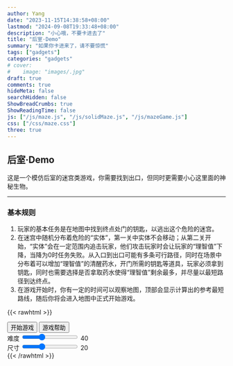 ```yaml
---
author: Yang
date: "2023-11-15T14:38:58+08:00"
lastmod: "2024-09-08T19:33:48+08:00"
description: "小心哦，不要卡进去了"
title: "后室·Demo"
summary: "如果你卡进来了，请不要惊慌"
tags: ["gadgets"]
categories: "gadgets"
# cover: 
#    image: "images/.jpg"
draft: true
comments: true
hideMeta: false
searchHidden: false
ShowBreadCrumbs: true
ShowReadingTime: false
js: ["/js/maze.js", "/js/solidMaze.js", "/js/mazeGame.js"]
css: ["/css/maze.css"]
three: true
---
```


## 后室·Demo

这是一个模仿后室的迷宫类游戏，你需要找到出口，但同时更需要小心这里面的神秘生物。

---

### 基本规则

1. 玩家的基本任务是在地图中找到终点处门的钥匙，以逃出这个危险的迷宫。
2. 在迷宫中随机分布着危险的“实体”，第一关中实体不会移动；从第二关开始，“实体”会在一定范围内追击玩家，他们攻击玩家时会让玩家的“理智值”下降，当降为0时任务失败。从入口到出口可能有多条可行路径，同时在场景中分布着可以增加“理智值”的清醒药水，开门所需的钥匙等道具，玩家必须拿到钥匙，同时也需要选择是否拿取药水使得“理智值”剩余最多，并尽量以最短路径到达终点。
3. 在游戏开始时，你有一定的时间可以观察地图，顶部会显示计算出的参考最短路线，随后你将会进入地图中正式开始游戏。

{{< rawhtml >}}
<div class="stage">
    <div class="menu">
        <div class="menu-item">
            <button type="button" id="startGame">开始游戏</button>
            <button type="button" id="showHelp">游戏帮助</button>
            <div class="slider">
            <label for="easyBar">难度</label>
            <input type="range" id="easyBar" value="40" min="10" max="100" step="5">
            <label for="easyBar" id="easyLabel">40</label>
            </div>
            <div class="slider">
            <label for="sizeBar">尺寸</label>
            <input type="range" id="sizeBar" value="20" min="10" max="40" step="2">
            <label for="sizeBar" id="sizeLabel">20</label>
            </div>
        </div>
    </div>
        <div id="maze-container">
        </div>
    <div class="mask" id="mask" style="display:none;">
    <div id="help" style="display:none;">
        <h1>Help</h1>
        <p>Use arrow keys to move the player.</p>
        <p>Collect props and avoid monsters.</p>
        <p>Props can help you recover.</p>
        <p>Monsters will bite you.</p>
        <p>Good luck!</p>
        <button class="closeBtn" id="closeBtn">Close</button>
    </div>
    </div>
    <div id="solidMaze">
        <i id="fullscreenBtn" class="fa fa-expand" style="position: absolute;margin:10px;right:0;color:rgba(240,240,240,0.8);z-index:999;"></i>
    </div>
</div>
{{< /rawhtml >}}
